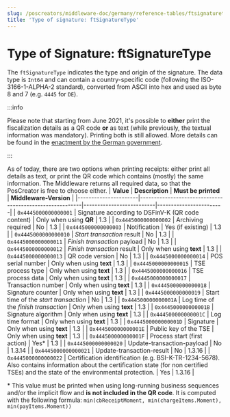 ```yaml
---
slug: /poscreators/middleware-doc/germany/reference-tables/ftsignaturetype
title: 'Type of signature: ftSignatureType'
---
```


# Type of Signature: ftSignatureType
The `ftSignatureType` indicates the type and origin of the signature. The data type is `Int64` and can contain a country-specific code (following the ISO-3166-1-ALPHA-2 standard), converted from ASCII into hex and used as byte 8 and 7 (e.g. `4445` for `DE`).

:::info

Please note that starting from June 2021, it's possible to **either** print the fiscalization details as a QR code **or** as text (while previously, the textual information was mandatory). Printing both is still allowed. More details can be found in the [enactment by the German government](https://dserver.bundestag.de/btd/19/290/1929085.pdf). 

:::

As of today, there are two options when printing receipts: either print all details as text, or print the QR code which contains (mostly) the same information. The Middleware returns all required data, so that the PosCreator is free to choose either. 
| **Value**            | **Description**                                         | **Must be printed**      | **Middleware-Version** |
|----------------------|---------------------------------------------------------|--------------------------|------------------------|
| `0x4445000000000001` | Signature according to DSFinV-K (QR code content)       | Only when using **QR**   | 1.3                    |
| `0x4445000000000002` | Archiving required                                      | No                       | 1.3                    |
| `0x4445000000000003` | Notification                                            | Yes (if existing)        | 1.3                    |
| `0x4445000000000010` | _Start transaction_ result                              | No                       | 1.3                    |
| `0x4445000000000011` | _Finish transaction_ payload                            | No                       | 1.3                    |
| `0x4445000000000012` | _Finish transaction_ result                             | Only when using **text** | 1.3                    |
| `0x4445000000000013` | QR code version                                         | No                       | 1.3                    |
| `0x4445000000000014` | POS serial number                                       | Only when using **text** | 1.3                    |
| `0x4445000000000015` | TSE process type                                        | Only when using **text** | 1.3                    |
| `0x4445000000000016` | TSE process data                                        | Only when using **text** | 1.3                    |
| `0x4445000000000017` | Transaction number                                      | Only when using **text** | 1.3                    |
| `0x4445000000000018` | Signature counter                                       | Only when using **text** | 1.3                    |
| `0x4445000000000019` | Start time of the _start transaction_                   | No                       | 1.3                    |
| `0x444500000000001A` | Log time of the _finish transaction_                    | Only when using **text** | 1.3                    |
| `0x444500000000001B` | Signature algorithm                                     | Only when using **text** | 1.3                    |
| `0x444500000000001C` | Log time format                                         | Only when using **text** | 1.3                    |
| `0x444500000000001D` | Signature                                               | Only when using **text** | 1.3                    |
| `0x444500000000001E` | Public key of the TSE                                   | Only when using **text** | 1.3                    |
| `0x444500000000001F` | Process start (first action)                            | Yes*                     | 1.3                    |
| `0x4445000000000020` | Update-transaction-payload                              | No                       | 1.3.14                 |
| `0x4445000000000021` | Update-transaction-result                               | No                       | 1.3.16                 |
| `0x4445000000000022` | Certification identification (e.g. BSI-K-TR-1234-5678). Also contains information about the certification state (for non certified TSEs) and the state of the environmental protection. | Yes                      | 1.3.16                 |


\* This value must be printed when using long-running business sequences and/or the implicit flow and **is not included in the QR code**. It is computed with the following formula: `min(cbReceiptMoment, min(chargeItems.Moment), min(payItems.Moment))`





